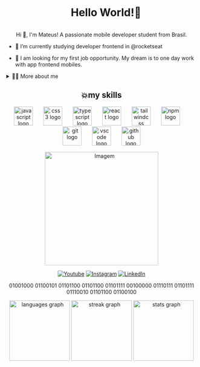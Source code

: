 <br clear="both">

<div id="user-content-toc">
  <ul align="center">
    <summary><h1 style="display: inline-block">Hello World!🏅</h1></summary>
</div>

<!-- Presentation -->
<p align="center">
 Hi 👋, I'm Mateus! A passionate mobile developer student from Brasil.

  - 🌱 I’m currently studying developer frontend in @rocketseat

  - 🔭 I am looking for my first job opportunity. My dream is to one day work with app frontend mobiles.
</p>

<!-- Dropdown -->
<details>
  <summary>👨‍💻 More about me</summary>

  - 💬 I'm 27 years old, I currently live in Brazil. and study developing webb for about two years, with a certain specialization for the mobile area with some tools in my   bag

  - ⚡ I enjoy reading, whether it's a good book or comics, as well as watching movies and playing games! I believe that our personal interests contribute to a more refined perception of things and problem-solving. \o/
</details>

<h2 align="center">💥my skills</h2>

<div align="center">
  <img src="https://cdn.jsdelivr.net/gh/devicons/devicon/icons/javascript/javascript-original.svg" height="50" alt="javascript logo"  />
  <img width="20" />
  <img src="https://cdn.jsdelivr.net/gh/devicons/devicon/icons/css3/css3-original.svg" height="50" alt="css3 logo"  />
  <img width="20" />
  <img src="https://cdn.jsdelivr.net/gh/devicons/devicon/icons/typescript/typescript-original.svg" height="50" alt="typescript logo"  />
  <img width="20" />
  <img src="https://cdn.jsdelivr.net/gh/devicons/devicon/icons/react/react-original.svg" height="50" alt="react logo"  />
  <img width="20" />
  <img src="https://cdn.jsdelivr.net/gh/devicons/devicon/icons/tailwindcss/tailwindcss-original-wordmark.svg" height="50" alt="tailwindcss logo"  />
  <img width="20" />
  <img src="https://cdn.jsdelivr.net/gh/devicons/devicon/icons/npm/npm-original-wordmark.svg" height="50" alt="npm logo"  />
  <img width="20" />
  <img src="https://cdn.jsdelivr.net/gh/devicons/devicon/icons/git/git-original.svg" height="50" alt="git logo"  />
  <img width="20" />
  <img src="https://cdn.jsdelivr.net/gh/devicons/devicon/icons/vscode/vscode-original.svg" height="50" alt="vscode logo"  />
  <img width="20" />
  <img src="https://cdn.jsdelivr.net/gh/devicons/devicon/icons/github/github-original.svg" height="50" alt="github logo"  />
</div>

<p align="center">
  <img align="center"  height="300" src="https://mir-s3-cdn-cf.behance.net/project_modules/hd/06f21a161921919.63cd7887d0a70.gif" alt="Imagem">
</p>


<div align="center">

  
<!-- Links -->
[![Youtube](https://img.shields.io/badge/YouTube-FF0000?style=for-the-badge&logo=youtube&logoColor=white)](https://www.youtube.com/@mateusfdev)
[![Instagram](https://img.shields.io/badge/Instagram-E4405F?style=for-the-badge&logo=instagram&logoColor=white)](https://www.instagram.com/mattflps)
[![LinkedIn](https://img.shields.io/badge/LinkedIn-0077B5?style=for-the-badge&logo=linkedin&logoColor=white)](https://www.linkedin.com/in/mateus-felipe-70b49611a/)

</div>

<div align='center'>
  <p>01001000 01100101 01101100 01101100 01101111 00100000 01110111 01101111 01110010 01101100 01100100</p>
</div>

<div align="center">
  <img src="https://github-readme-stats.vercel.app/api/top-langs?username=mateusfsdev&locale=en&hide_title=false&layout=compact&card_width=320&langs_count=10&theme=tokyonight&hide_border=true" height="160" alt="languages graph"  />
  <img src="https://streak-stats.demolab.com?user=mateusfsdev&locale=en&mode=daily&theme=tokyonight&hide_border=true&border_radius=8" height="160" alt="streak graph"  />
  <img src="https://github-readme-stats.vercel.app/api?username=mateusfsdev&hide_title=true&hide_rank=false&show_icons=true&include_all_commits=true&count_private=true&disable_animations=false&theme=tokyonight&locale=en&hide_border=true" height="160" alt="stats graph"  />
</div>





